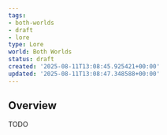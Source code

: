 ```yaml
---
tags:
- both-worlds
- draft
- lore
type: Lore
world: Both Worlds
status: draft
created: '2025-08-11T13:08:45.925421+00:00'
updated: '2025-08-11T13:08:47.348588+00:00'
---
```




## Overview

TODO
